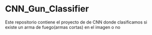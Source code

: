 # CNN_Gun_Classifier
Este repositorio contiene el proyecto de de CNN donde clasificamos si existe un arma de fuego(armas cortas) en el imagen o no 

